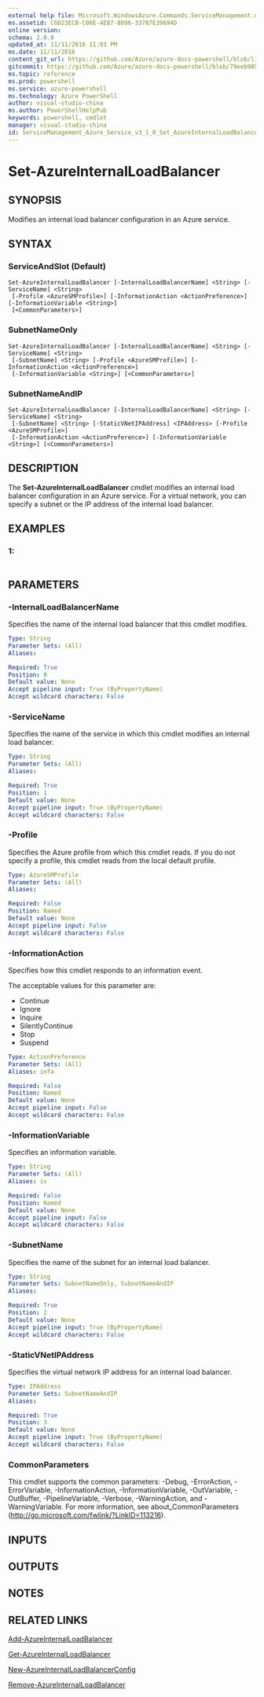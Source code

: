 ```yaml
---
external help file: Microsoft.WindowsAzure.Commands.ServiceManagement.dll-Help.xml
ms.assetid: C6D23ECB-C06E-4EB7-8096-33787E39694D
online version: 
schema: 2.0.0
updated_at: 11/11/2016 11:03 PM
ms.date: 11/11/2016
content_git_url: https://github.com/Azure/azure-docs-powershell/blob/live/azureps-cmdlets-docs/ServiceManagement/Azure.Service/v3.1.0/Set-AzureInternalLoadBalancer.md
gitcommit: https://github.com/Azure/azure-docs-powershell/blob/79eeb985ea480979357fb4695832a0c3d29a48bf/azureps-cmdlets-docs/ServiceManagement/Azure.Service/v3.1.0/Set-AzureInternalLoadBalancer.md
ms.topic: reference
ms.prod: powershell
ms.service: azure-powershell
ms.technology: Azure PowerShell
author: visual-studio-china
ms.author: PowerShellHelpPub
keywords: powershell, cmdlet
manager: visual-studio-china
id: ServiceManagement_Azure_Service_v3_1_0_Set_AzureInternalLoadBalancer_md
---
```


# Set-AzureInternalLoadBalancer

## SYNOPSIS
Modifies an internal load balancer configuration in an Azure service.

## SYNTAX

### ServiceAndSlot (Default)
```
Set-AzureInternalLoadBalancer [-InternalLoadBalancerName] <String> [-ServiceName] <String>
 [-Profile <AzureSMProfile>] [-InformationAction <ActionPreference>] [-InformationVariable <String>]
 [<CommonParameters>]
```

### SubnetNameOnly
```
Set-AzureInternalLoadBalancer [-InternalLoadBalancerName] <String> [-ServiceName] <String>
 [-SubnetName] <String> [-Profile <AzureSMProfile>] [-InformationAction <ActionPreference>]
 [-InformationVariable <String>] [<CommonParameters>]
```

### SubnetNameAndIP
```
Set-AzureInternalLoadBalancer [-InternalLoadBalancerName] <String> [-ServiceName] <String>
 [-SubnetName] <String> [-StaticVNetIPAddress] <IPAddress> [-Profile <AzureSMProfile>]
 [-InformationAction <ActionPreference>] [-InformationVariable <String>] [<CommonParameters>]
```

## DESCRIPTION
The **Set-AzureInternalLoadBalancer** cmdlet modifies an internal load balancer configuration in an Azure service.
For a virtual network, you can specify a subnet or the IP address of the internal load balancer.

## EXAMPLES

### 1:
```

```

## PARAMETERS

### -InternalLoadBalancerName
Specifies the name of the internal load balancer that this cmdlet modifies.

```yaml
Type: String
Parameter Sets: (All)
Aliases: 

Required: True
Position: 0
Default value: None
Accept pipeline input: True (ByPropertyName)
Accept wildcard characters: False
```

### -ServiceName
Specifies the name of the service in which this cmdlet modifies an internal load balancer.

```yaml
Type: String
Parameter Sets: (All)
Aliases: 

Required: True
Position: 1
Default value: None
Accept pipeline input: True (ByPropertyName)
Accept wildcard characters: False
```

### -Profile
Specifies the Azure profile from which this cmdlet reads.
If you do not specify a profile, this cmdlet reads from the local default profile.

```yaml
Type: AzureSMProfile
Parameter Sets: (All)
Aliases: 

Required: False
Position: Named
Default value: None
Accept pipeline input: False
Accept wildcard characters: False
```

### -InformationAction
Specifies how this cmdlet responds to an information event.

The acceptable values for this parameter are:

- Continue
- Ignore
- Inquire
- SilentlyContinue
- Stop
- Suspend

```yaml
Type: ActionPreference
Parameter Sets: (All)
Aliases: infa

Required: False
Position: Named
Default value: None
Accept pipeline input: False
Accept wildcard characters: False
```

### -InformationVariable
Specifies an information variable.

```yaml
Type: String
Parameter Sets: (All)
Aliases: iv

Required: False
Position: Named
Default value: None
Accept pipeline input: False
Accept wildcard characters: False
```

### -SubnetName
Specifies the name of the subnet for an internal load balancer.

```yaml
Type: String
Parameter Sets: SubnetNameOnly, SubnetNameAndIP
Aliases: 

Required: True
Position: 2
Default value: None
Accept pipeline input: True (ByPropertyName)
Accept wildcard characters: False
```

### -StaticVNetIPAddress
Specifies the virtual network IP address for an internal load balancer.

```yaml
Type: IPAddress
Parameter Sets: SubnetNameAndIP
Aliases: 

Required: True
Position: 3
Default value: None
Accept pipeline input: True (ByPropertyName)
Accept wildcard characters: False
```

### CommonParameters
This cmdlet supports the common parameters: -Debug, -ErrorAction, -ErrorVariable, -InformationAction, -InformationVariable, -OutVariable, -OutBuffer, -PipelineVariable, -Verbose, -WarningAction, and -WarningVariable. For more information, see about_CommonParameters (http://go.microsoft.com/fwlink/?LinkID=113216).

## INPUTS

## OUTPUTS

## NOTES

## RELATED LINKS

[Add-AzureInternalLoadBalancer](xref:ServiceManagement/Azure.Service/v3.1.0/Add-AzureInternalLoadBalancer.md)

[Get-AzureInternalLoadBalancer](xref:ServiceManagement/Azure.Service/v3.1.0/Get-AzureInternalLoadBalancer.md)

[New-AzureInternalLoadBalancerConfig](xref:ServiceManagement/Azure.Service/v3.1.0/New-AzureInternalLoadBalancerConfig.md)

[Remove-AzureInternalLoadBalancer](xref:ServiceManagement/Azure.Service/v3.1.0/Remove-AzureInternalLoadBalancer.md)


